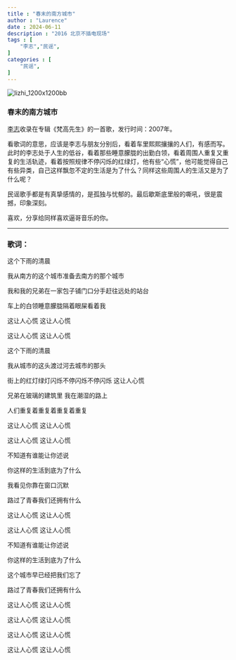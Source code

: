 ```yaml
---
title : "春末的南方城市"
author : "Laurence"
date : 2024-06-11
description : "2016 北京不插电现场"
tags : [
    "李志","民谣",
]
categories : [
    "民谣",
]
---
```




![lizhi_1200x1200bb](/assets/music/lizhi_1200x1200bb.jpg)


### 春末的南方城市

[李志](https://baike.baidu.com/item/李志/0?fromModule=lemma_inlink)收录在专辑《梵高先生》的一首歌，发行时间：2007年。

看歌词的意思，应该是李志与朋友分别后，看着车里熙熙攘攘的人们，有感而写。此时的李志处于人生的低谷，看着那些睡意朦胧的出勤白领，看着周围人重复又重复的生活轨迹，看着按照规律不停闪烁的红绿灯，他有些“心慌”，他可能觉得自己有些异类，自己这样飘忽不定的生活是为了什么？同样这些周围人的生活又是为了什么呢？

民谣歌手都是有真挚感情的，是孤独与忧郁的。最后歇斯底里般的嘶吼，很是震撼，印象深刻。

喜欢，分享给同样喜欢逼哥音乐的你。

---



### 歌词：

这个下雨的清晨

我从南方的这个城市准备去南方的那个城市

我和我的兄弟在一家包子铺门口分手赶往远处的站台

车上的白领睡意朦胧隔着眼屎看着我

这让人心慌 这让人心慌

这让人心慌 这让人心慌

这个下雨的清晨

我从城市的这头渡过河去城市的那头

街上的红灯绿灯闪烁不停闪烁不停闪烁 这让人心慌

兄弟在玻璃的建筑里 我在潮湿的路上

人们重复着重复着重复着重复

这让人心慌 这让人心慌

这让人心慌 这让人心慌

不知道有谁能让你述说

你这样的生活到底为了什么

我看见你靠在窗口沉默

路过了青春我们还拥有什么

这让人心慌 这让人心慌

这让人心慌 这让人心慌

不知道有谁能让你述说

你这样的生活到底为了什么

这个城市早已经把我们忘了

路过了青春我们还拥有什么

这让人心慌 这让人心慌

这让人心慌 这让人心慌

这让人心慌 这让人心慌

这让人心慌 这让人心慌
